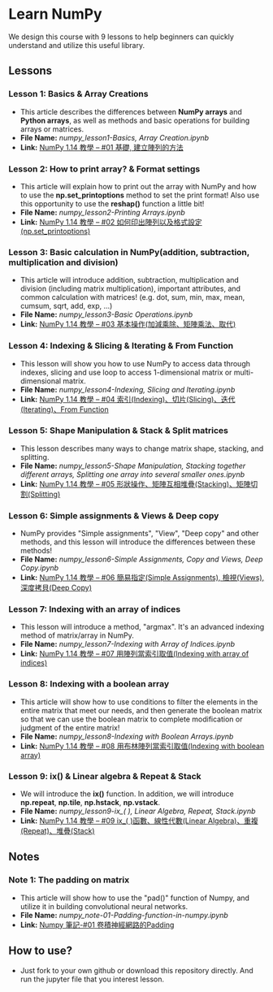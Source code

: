 # Learn NumPy
We design this course with 9 lessons to help beginners can quickly understand and utilize this useful library.

## Lessons

### Lesson 1: Basics & Array Creations
 - This article describes the differences between **NumPy arrays** and **Python arrays**, as well as methods and basic operations for building arrays or matrices.
 - **File Name:** *numpy_lesson1-Basics, Array Creation.ipynb*
 - **Link:** [NumPy 1.14 教學 – #01 基礎, 建立陣列的方法](https://www.brilliantcode.net/1022/numpy-tutorial-basics-array-creations/)

### Lesson 2: How to print array? & Format settings
 - This article will explain how to print out the array with NumPy and how to use the **np.set_printoptions** method to set the print format! Also use this opportunity to use the **reshap()** function a little bit!
 - **File Name:** *numpy_lesson2-Printing Arrays.ipynb*
 - **Link:** [NumPy 1.14 教學 – #02 如何印出陣列以及格式設定(np.set_printoptions)](https://www.brilliantcode.net/1045/numpy-tutorial-how-to-print-array/)

### Lesson 3: Basic calculation in NumPy(addition, subtraction, multiplication and division)
 - This article will introduce addition, subtraction, multiplication and division (including matrix multiplication), important attributes, and common calculation with matrices! (e.g. dot, sum, min, max, mean, cumsum, sqrt, add, exp, ...)
 - **File Name:** *numpy_lesson3-Basic Operations.ipynb*
 - **Link:** [NumPy 1.14 教學 – #03 基本操作(加減乘除、矩陣乘法、取代)](https://www.brilliantcode.net/1062/numpy-tutorial-basic-operations/)

### Lesson 4: Indexing & Slicing & Iterating & From Function
 - This lesson will show you how to use NumPy to access data through indexes, slicing and use loop to access 1-dimensional matrix or multi-dimensional matrix.
 - **File Name:** *numpy_lesson4-Indexing, Slicing and Iterating.ipynb*
 - **Link:** [NumPy 1.14 教學 – #04 索引(Indexing)、切片(Slicing)、迭代(Iterating)、From Function](https://www.brilliantcode.net/1093/numpy-1-14-tutorial-04-indexing-slicing-iterating-from-function/)

### Lesson 5: Shape Manipulation & Stack & Split matrices
 - This lesson describes many ways to change matrix shape, stacking, and splitting.
 - **File Name:** *numpy_lesson5-Shape Manipulation, Stacking together different arrays, Splitting one array into several smaller ones.ipynb*
 - **Link:** [NumPy 1.14 教學 – #05 形狀操作、矩陣互相堆疊(Stacking)、矩陣切割(Splitting)](https://www.brilliantcode.net/1111/numpy-tutorial-shape-manipulation-stack-split-matrices/)

### Lesson 6: Simple assignments & Views & Deep copy
 - NumPy provides "Simple assignments", "View", "Deep copy" and other methods, and this lesson will introduce the differences between these methods!
 - **File Name:** *numpy_lesson6-Simple Assignments, Copy and Views, Deep Copy.ipynb*
 - **Link:** [NumPy 1.14 教學 – #06 簡易指定(Simple Assignments), 檢視(Views), 深度拷貝(Deep Copy)](https://www.brilliantcode.net/1130/numpy-tutorial-simple-assignments-views-deep-copy/)

### Lesson 7: Indexing with an array of indices
 - This lesson will introduce a method, "argmax". It's an advanced indexing method of matrix/array in NumPy.
 - **File Name:** *numpy_lesson7-Indexing with Array of Indices.ipynb*
 - **Link:** [NumPy 1.14 教學 – #07 用陣列當索引取值(Indexing with array of indices)](https://www.brilliantcode.net/1183/numpy-tutorial-indexing-with-array-of-indices/)

### Lesson 8: Indexing with a boolean array
 - This article will show how to use conditions to filter the elements in the entire matrix that meet our needs, and then generate the boolean matrix so that we can use the boolean matrix to complete modification or judgment of the entire matrix!
 - **File Name:** *numpy_lesson8-Indexing with Boolean Arrays.ipynb*
 - **Link:** [NumPy 1.14 教學 – #08 用布林陣列當索引取值(Indexing with boolean array)](https://www.brilliantcode.net/1206/numpy-tutorial-indexing-with-boolean-array/)

### Lesson 9: ix() & Linear algebra & Repeat & Stack
 - We will introduce the **ix()** function. In addition, we will introduce **np.repeat**, **np.tile**, **np.hstack**, **np.vstack**.
 - **File Name:** *numpy_lesson9-ix_( ), Linear Algebra, Repeat, Stack.ipynb*
 - **Link:** [NumPy 1.14 教學 – #09 ix_( )函數、線性代數(Linear Algebra)、重複(Repeat)、堆疊(Stack)](https://www.brilliantcode.net/1263/numpy-tutorial-ix-linear-algebra-repeat-stack/)

## Notes
### Note 1: The padding on matrix
- This article will show how to use the "pad()" function of Numpy, and utilize it in building convolutional neural networks.
- **File Name:** *numpy_note-01-Padding-function-in-numpy.ipynb*
- **Link:** [Numpy 筆記-#01 卷積神經網路的Padding](https://www.brilliantcode.net/1821/numpy-notes-01-padding-in-convolutional-neural-network/)

## How to use?
 - Just fork to your own github or download this repository directly. And run the jupyter file that you interest lesson.
